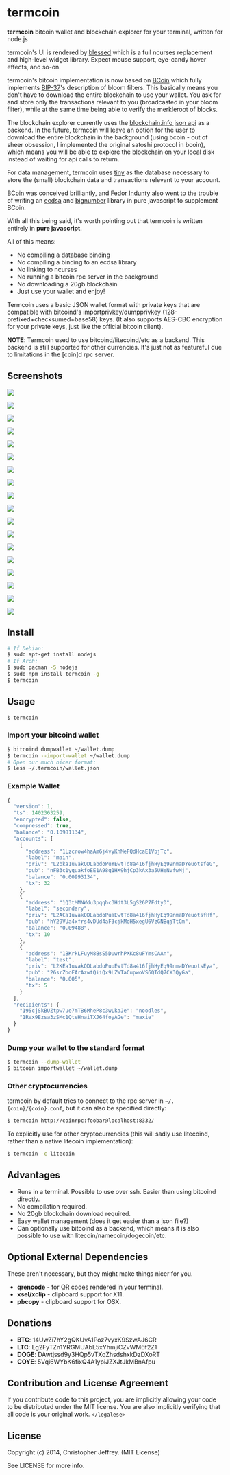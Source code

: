 # termcoin

**termcoin** bitcoin wallet and blockchain explorer for your terminal, written
for node.js

termcoin's UI is rendered by [blessed][blessed] which is a full ncurses
replacement and high-level widget library. Expect mouse support, eye-candy
hover effects, and so-on.

termcoin's bitcoin implementation is now based on [BCoin][bcoin] which fully
implements [BIP-37][bip37]'s description of bloom filters. This basically means
you don't have to download the entire blockchain to use your wallet. You ask
for and store only the transactions relevant to you (broadcasted in your bloom
filter), while at the same time being able to verify the merkleroot of blocks.

The blockchain explorer currently uses the [blockchain.info json
api][blockchain-api] as a backend. In the future, termcoin will leave an option
for the user to download the entire blockchain in the background (using bcoin -
out of sheer obsession, I implemented the original satoshi protocol in bcoin),
which means you will be able to explore the blockchain on your local disk
instead of waiting for api calls to return.

For data management, termcoin uses [tiny][tiny] as the database necessary to
store the (small) blockchain data and transactions relevant to your account.

[BCoin][bcoin] was conceived brilliantly, and [Fedor Indunty][indutny] also
went to the trouble of writing an [ecdsa][ecdsa] and [bignumber][bn] library in
pure javascript to supplement BCoin.

With all this being said, it's worth pointing out that termcoin is written
entirely in **pure javascript**.

All of this means:

- No compiling a database binding
- No compiling a binding to an ecdsa library
- No linking to ncurses
- No running a bitcoin rpc server in the background
- No downloading a 20gb blockchain
- Just use your wallet and enjoy!

Termcoin uses a basic JSON wallet format with private keys that are compatible
with bitcoind's importprivkey/dumpprivkey (128-prefixed+checksumed+base58)
keys. (It also supports AES-CBC encryption for your private keys, just like the
official bitcoin client).

**NOTE**: Termcoin used to use bitcoind/litecoind/etc as a backend. This
backend is still supported for other currencies. It's just not as featureful
due to limitations in the [coin]d rpc server.

## Screenshots

![](https://raw.githubusercontent.com/chjj/termcoin/master/img/01.png)

![](https://raw.githubusercontent.com/chjj/termcoin/master/img/02.png)

![](https://raw.githubusercontent.com/chjj/termcoin/master/img/03.png)

![](https://raw.githubusercontent.com/chjj/termcoin/master/img/04.png)

![](https://raw.githubusercontent.com/chjj/termcoin/master/img/05.png)

![](https://raw.githubusercontent.com/chjj/termcoin/master/img/06.png)

![](https://raw.githubusercontent.com/chjj/termcoin/master/img/07.png)

![](https://raw.githubusercontent.com/chjj/termcoin/master/img/08.png)

![](https://raw.githubusercontent.com/chjj/termcoin/master/img/09.png)

![](https://raw.githubusercontent.com/chjj/termcoin/master/img/10.png)

![](https://raw.githubusercontent.com/chjj/termcoin/master/img/11.png)

![](https://raw.githubusercontent.com/chjj/termcoin/master/img/12.png)

![](https://raw.githubusercontent.com/chjj/termcoin/master/img/13.png)

![](https://raw.githubusercontent.com/chjj/termcoin/master/img/14.png)

![](https://raw.githubusercontent.com/chjj/termcoin/master/img/15.png)

![](https://raw.githubusercontent.com/chjj/termcoin/master/img/16.png)

![](https://raw.githubusercontent.com/chjj/termcoin/master/img/17.png)

![](https://raw.githubusercontent.com/chjj/termcoin/master/img/19.png)

## Install

``` bash
# If Debian:
$ sudo apt-get install nodejs
# If Arch:
$ sudo pacman -S nodejs
$ sudo npm install termcoin -g
$ termcoin
```

## Usage

``` bash
$ termcoin
```

### Import your bitcoind wallet

``` bash
$ bitcoind dumpwallet ~/wallet.dump
$ termcoin --import-wallet ~/wallet.dump
# Open our much nicer format:
$ less ~/.termcoin/wallet.json
```

### Example Wallet

``` js
{
  "version": 1,
  "ts": 1402363259,
  "encrypted": false,
  "compressed": true,
  "balance": "0.10981134",
  "accounts": [
    {
      "address": "1Lzcrow4haAm6j4vyKhMeFQdHcaE1VbjTc",
      "label": "main",
      "priv": "L2bka1uvakQDLabdoPuYEwtTd8a416fjhHyEq99nmaDYeuotsfeG",
      "pub": "nFB3c1yquakfoEE1A98q1HX9hjCp3kAx3a5UHeNvfwMj",
      "balance": "0.00993134",
      "tx": 32
    },
    {
      "address": "1Q3tMMNWdu3pqqhc3Hdt3L5gS26P7FdtyD",
      "label": "secondary",
      "priv": "L2ACa1uvakQDLabdoPuaEwtTd8a416fjhHyEq99nmaDYeuotsfHf",
      "pub": "hY29VUa4xfrs4vDUd4aF3cjkMoH5xegU6VzGNBqjTtCm",
      "balance": "0.09488",
      "tx": 10
    },
    {
      "address": "1BKrkLFuyM8BsS5DuwrhPXKc8uFYmsCAAn",
      "label": "test",
      "priv": "L2KEa1uvakQDLabdoPuuEwtTd8a416fjhHyEq99nmaDYeuotsEya",
      "pub": "26srZooFArAzwtQiiQx9LZWTaCupwoVS6QTdQ7CX3QyGa",
      "balance": "0.005",
      "tx": 5
    }
  ],
  "recipients": {
    "195cjSkBUZtpw7ue7mTB6MheP8c3wLkaJe": "noodles",
    "1RVx9Ezsa3zSMc1QteHnaiTXJ64foyAGe": "maxie"
  }
}
```

### Dump your wallet to the standard format

``` bash
$ termcoin --dump-wallet
$ bitcoin importwallet ~/wallet.dump
```

### Other cryptocurrencies

termcoin by default tries to connect to the rpc server in
`~/.{coin}/{coin}.conf`, but it can also be specified directly:

``` bash
$ termcoin http://coinrpc:foobar@localhost:8332/
```

To explicitly use for other cryptocurrencies (this will sadly use litecoind,
rather than a native litecoin implementation):

``` bash
$ termcoin -c litecoin
```

## Advantages

- Runs in a terminal. Possible to use over ssh. Easier than using bitcoind
  directly.
- No compilation required.
- No 20gb blockchain download required.
- Easy wallet management (does it get easier than a json file?)
- Can optionally use bitcoind as a backend, which means it is also possible to use with
  litecoin/namecoin/dogecoin/etc.

## Optional External Dependencies

These aren't necessary, but they might make things nicer for you.

- **qrencode** - for QR codes rendered in your terminal.
- **xsel/xclip** - clipboard support for X11.
- **pbcopy** - clipboard support for OSX.

## Donations

- **BTC**:  14UwZi7hY2gQKUvA1Poz7vyxK9SzwAJ6CR
- **LTC**:  Lg2FyTZn1YRGMUAbL5xYhmjiCZvWM6f2Z1
- **DOGE**: DAwtjssd9y3HQp5vTXqZhsdshxkDzDXoRT
- **COYE**: 5Vqi6WYbK6fixQ4A1ypiJZXJtJkMBnAfpu

## Contribution and License Agreement

If you contribute code to this project, you are implicitly allowing your code
to be distributed under the MIT license. You are also implicitly verifying that
all code is your original work. `</legalese>`

## License

Copyright (c) 2014, Christopher Jeffrey. (MIT License)

See LICENSE for more info.

[blessed]: https://github.com/chjj/blessed
[tiny]: https://github.com/chjj/tiny
[indutny]: https://github.com/indutny
[bn]: https://github.com/indutny/bn.js
[ecdsa]: https://github.com/indutny/elliptic
[bcoin]: https://github.com/indutny/bcoin
[bip37]: https://github.com/bitcoin/bips/blob/master/bip-0037.mediawiki
[blockchain-api]: https://blockchain.info/api/blockchain_api
